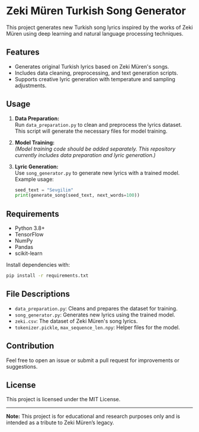 # Zeki Müren Turkish Song Generator

This project generates new Turkish song lyrics inspired by the works of Zeki Müren using deep learning and natural language processing techniques.

## Features

- Generates original Turkish lyrics based on Zeki Müren's songs.
- Includes data cleaning, preprocessing, and text generation scripts.
- Supports creative lyric generation with temperature and sampling adjustments.

## Usage

1. **Data Preparation:**  
   Run `data_preparation.py` to clean and preprocess the lyrics dataset. This script will generate the necessary files for model training.

2. **Model Training:**  
   *(Model training code should be added separately. This repository currently includes data preparation and lyric generation.)*

3. **Lyric Generation:**  
   Use `song_generator.py` to generate new lyrics with a trained model. Example usage:
   ```python
   seed_text = "Sevgilim"
   print(generate_song(seed_text, next_words=100))
   ```

## Requirements

- Python 3.8+
- TensorFlow
- NumPy
- Pandas
- scikit-learn

Install dependencies with:
```bash
pip install -r requirements.txt
```

## File Descriptions

- `data_preparation.py`: Cleans and prepares the dataset for training.
- `song_generator.py`: Generates new lyrics using the trained model.
- `zeki.csv`: The dataset of Zeki Müren's song lyrics.
- `tokenizer.pickle`, `max_sequence_len.npy`: Helper files for the model.

## Contribution

Feel free to open an issue or submit a pull request for improvements or suggestions.

## License

This project is licensed under the MIT License.

---

**Note:** This project is for educational and research purposes only and is intended as a tribute to Zeki Müren’s legacy.
